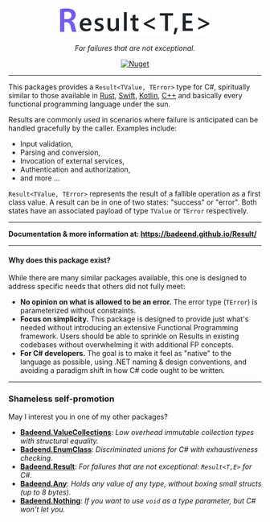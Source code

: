 <p align="center">
  <img src="./docs/images/logo.png" alt="Result" width="300"/>
</p>

<p align="center">
  <em>For failures that are not exceptional.</em>
</p>

<p align="center">
  <a href="https://www.nuget.org/packages/Badeend.Result"><img src="https://img.shields.io/nuget/v/Badeend.Result" alt="Nuget"/></a>
</p>

---

This packages provides a `Result<TValue, TError>` type for C#, spiritually similar to those available in [Rust](https://doc.rust-lang.org/std/result/enum.Result.html), [Swift](https://developer.apple.com/documentation/swift/result), [Kotlin](https://kotlinlang.org/api/latest/jvm/stdlib/kotlin/-result/), [C++](https://en.cppreference.com/w/cpp/utility/expected) and basically every functional programming language under the sun.

Results are commonly used in scenarios where failure is anticipated can be handled gracefully by the caller. Examples include:
- Input validation,
- Parsing and conversion,
- Invocation of external services,
- Authentication and authorization,
- and more ...

`Result<TValue, TError>` represents the result of a fallible operation as a first class value. A result can be in one of two states: "success" or "error". Both states have an associated payload of type `TValue` or `TError` respectively.

---

**Documentation & more information at: https://badeend.github.io/Result/**

---

#### Why does this package exist?

While there are many similar packages available, this one is designed to address specific needs that others did not fully meet:

- **No opinion on what is allowed to be an error.** The error type (`TError`) is parameterized without constraints.
- **Focus on simplicity.** This package is designed to provide just what's needed without introducing an extensive Functional Programming framework. Users should be able to sprinkle on Results in existing codebases without overwhelming it with additional FP concepts.
- **For C# developers.** The goal is to make it feel as "native" to the language as possible, using .NET naming & design conventions, and avoiding a paradigm shift in how C# code ought to be written.

---

### Shameless self-promotion

May I interest you in one of my other packages?

- **[Badeend.ValueCollections](https://badeend.github.io/ValueCollections/)**: _Low overhead immutable collection types with structural equality._
- **[Badeend.EnumClass](https://badeend.github.io/EnumClass/)**: _Discriminated unions for C# with exhaustiveness checking._
- **[Badeend.Result](https://badeend.github.io/Result/)**: _For failures that are not exceptional: `Result<T,E>` for C#._
- **[Badeend.Any](https://badeend.github.io/Any/)**: _Holds any value of any type, without boxing small structs (up to 8 bytes)._
- **[Badeend.Nothing](https://github.com/badeend/Nothing)**: _If you want to use `void` as a type parameter, but C# won't let you._
